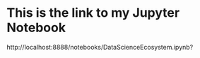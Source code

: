 # This is the link to my Jupyter Notebook
http://localhost:8888/notebooks/DataScienceEcosystem.ipynb?

